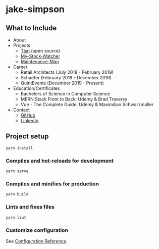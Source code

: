 # jake-simpson

## What to Include
* About
* Projects
  * [Tisn](https://github.com/Tisn/tisn.app) (open source)
  * [My-Stock-Watcher](https://github.com/Be-Like/my-stock-watcher)
  * [Maintenance-Man](https://github.com/Be-Like/maintenance_man_v2)
* Career
  * Retail Architects (July 2018 - February 2019)
  * Schaefer (February 2019 - December 2019)
  * QuintEvents (December 2019 - Present)
* Education/Certificates
  * Bachelors of Science in Computer Science
  * MERN Stack Front to Back: Udemy & Brad Traversy
  * Vue - The Complete Guide: Udemy & Maximilian Schwarzmüller
* Contact
  * [GitHub](https://github.com/Be-Like)
  * [LinkedIn](https://www.linkedin.com/in/jake-simpson-2b464b118/)

## Project setup
```
yarn install
```

### Compiles and hot-reloads for development
```
yarn serve
```

### Compiles and minifies for production
```
yarn build
```

### Lints and fixes files
```
yarn lint
```

### Customize configuration
See [Configuration Reference](https://cli.vuejs.org/config/).
